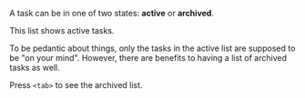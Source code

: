 A task can be in one of two states: **active** or **archived**.

This list shows active tasks.

To be pedantic about things, only the tasks in the active list are supposed to
be "on your mind". However, there are benefits to having a list of archived
tasks as well.

Press `<tab>` to see the archived list.
